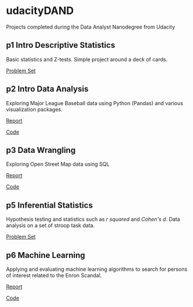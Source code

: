 # udacityDAND
Projects completed during the Data Analyst Nanodegree from Udacity

## p1 Intro Descriptive Statistics
Basic statistics and Z-tests. Simple project around a deck of cards.

[Problem Set](https://github.com/ercjns/udacityDAND/blob/master/p1-cards/Statistics.pdf)

## p2 Intro Data Analysis
Exploring Major League Baseball data using Python (Pandas) and various visualization packages. 

[Report](https://github.com/ercjns/udacityDAND/blob/master/p2-baseball/report.pdf)

[Code](https://github.com/ercjns/udacityDAND/blob/master/p2-baseball/BaseballAnalysis.py)

## p3 Data Wrangling
Exploring Open Street Map data using SQL

[Report](https://github.com/ercjns/udacityDAND/blob/master/p3-openstreetmap/report.pdf)

[Code](https://github.com/ercjns/udacityDAND/blob/master/p3-openstreetmap)

## p5 Inferential Statistics
Hypothesis testing and statistics such as *r squared* and *Cohen's d*. Data analysis on a set of stroop task data.

[Problem Set](https://github.com/ercjns/udacityDAND/blob/master/p5-stroop/StroopTaskReport.pdf)

## p6 Machine Learning
Applying and evaluating machine learning algorithms to search for persons of interest related to the Enron Scandal.

[Report](https://github.com/ercjns/udacityDAND/blob/master/ud120-MachineLearning/final_project/MLreport.md)

[Code](https://github.com/ercjns/udacityDAND/blob/master/ud120-MachineLearning/final_project)